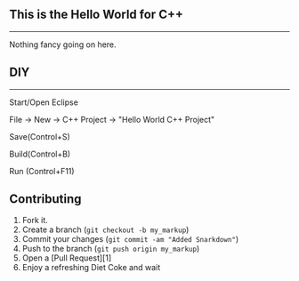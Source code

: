 ## This is the Hello World for C++
------------


Nothing fancy going on here. 


## DIY
------------

Start/Open Eclipse

File -> New -> C++ Project -> "Hello World C++ Project"

Save(Control+S)

Build(Control+B)

Run (Control+F11)


Contributing
------------

1. Fork it.
2. Create a branch (`git checkout -b my_markup`)
3. Commit your changes (`git commit -am "Added Snarkdown"`)
4. Push to the branch (`git push origin my_markup`)
5. Open a [Pull Request][1]
6. Enjoy a refreshing Diet Coke and wait



